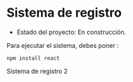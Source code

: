 <h1>Sistema de registro</h1>

- Estado del proyecto: En construcción.

Para ejecutar el sistema, debes poner :

```npm install react```

Sistema de registro 2
